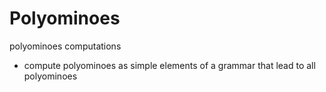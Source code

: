 # Polyominoes
polyominoes computations
  - compute polyominoes as simple elements of a grammar that lead to all polyominoes
